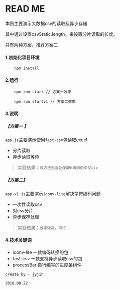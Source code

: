 # READ ME
本例主要演示大数据csv的读取及异步存储

其中通过设置csvStatic.length，来设置分片读取的长度。

共有两种方案，推荐方案二




#### 1.初始化项目环境

```
    npm install
```
#### 2.运行
```
    npm run start // 方案一效果

    npm run startv1 // 方案二效果
```

####  3.说明

##### 【方案一 】
`app.js`主要演示使用`fast-csv`包读取excel

- 分片读取
- 异步读取等待

> 实验结果：`该方法无法处理GBK编码的中文csv`

##### 【方案二】
`app-v1.js`主要演示`iconv-lite`解决字符编码问题
- 一次性读取csv
-  对csv分片
-  异步保存处理

> 实验结果：`效率较高，可行`

#### 4.技术关键词

- iconv-lite 一款编码转换的包
- fast-csv   一款支持异步读取csv的包
- processBar 自行编写的进度条组件


`create by - jyjin`

`2018.08.22`